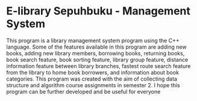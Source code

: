 # E-library Sepuhbuku - Management System
This program is a library management system program using the C++ language. Some of the features available in this program are adding new books, adding new library members, borrowing books, returning books, book search feature, book sorting feature, library group feature, distance information feature between library branches, fastest route search feature from the library to home book borrowers, and information about book categories.
This program was created with the aim of collecting data structure and algorithm course assignments in semester 2. I hope this program can be further developed and be useful for everyone
